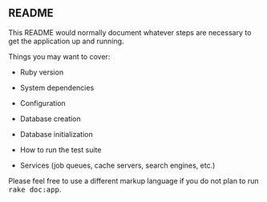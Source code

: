  README
-------

This README would normally document whatever steps are necessary to get the
application up and running.

Things you may want to cover:

* Ruby version

* System dependencies

* Configuration

* Database creation

* Database initialization

* How to run the test suite

* Services (job queues, cache servers, search engines, etc.)




Please feel free to use a different markup language if you do not plan to run
<tt>rake doc:app</tt>.
